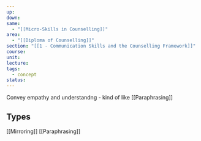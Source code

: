 ```yaml
---
up: 
down: 
same:
  - "[[Micro-Skills in Counselling]]"
area:
  - "[[Diploma of Counselling]]"
section: "[[1 - Communication Skills and the Counselling Framework]]"
course: 
unit: 
lecture: 
tags:
  - concept
status:
---
```

Convey empathy and understandng - kind of like [[Paraphrasing]]

## Types
[[Mirroring]]
[[Paraphrasing]]

